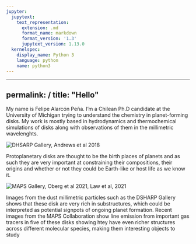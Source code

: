 ```yaml
---
jupyter:
  jupytext:
    text_representation:
      extension: .md
      format_name: markdown
      format_version: '1.3'
      jupytext_version: 1.13.0
  kernelspec:
    display_name: Python 3
    language: python
    name: python3
---
```


---
permalink: /
title: "Hello"
---



My name is Felipe Alarcón Peña. 
I’m a Chilean Ph.D candidate at the University of Michigan trying to understand the chemistry in planet-forming disks.
My work is mostly based in hydrodynamics and thermochemical  simulations of disks along with observations of them in the millimetric wavelenghts.





![DHSARP Gallery, Andrews et al 2018](https:falarcon.github.io/assets/images/dsharp.png "")


Protoplanetary disks are thought to be the birth places of planets and as such they are very important at constraining their compositions, their origins and whether or not they could be Earth-like or host life as we know it.


![MAPS Gallery, Oberg et al 2021, Law et al, 2021](https:falarcon.github.io/assets/images/maps.png "")


Images  from the dust millimetric particles such as the DSHARP Gallery shows that these disk are very rich in substructures, which could be interpreted as potential signpots of ongoing planet formation. Recent images from the MAPS Collaboration show line emission from important gas tracers in five of these disks showing htey have even richer structures across different molecular species, making them interesting objects to study
